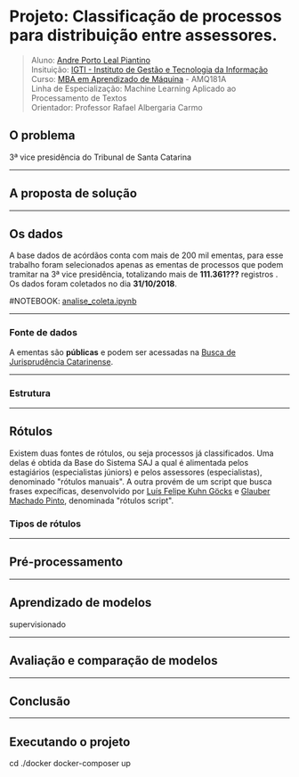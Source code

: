 # Projeto: Classificação de processos para distribuição entre assessores.

> Aluno: [Andre Porto Leal Piantino](http://andrepiantino.com.br)<br>
> Insituição: [IGTI - Instituto de Gestão e Tecnologia da Informação](https://www.igti.com.br)<br>
> Curso: [MBA em Aprendizado de Máquina](https://www.igti.com.br/cursos/mba-em-aprendizado-de-maquina/) - AMQ181A<br>
> Linha de Especialização: Machine Learning Aplicado ao Processamento de Textos<br>
> Orientador: Professor Rafael Albergaria Carmo

## O problema


3ª vice presidência do Tribunal de Santa Catarina

---

## A proposta de solução

---

## Os dados

A base dados de acórdãos conta com mais de 200 mil ementas, para esse trabalho foram selecionados apenas as ementas de processos que podem tramitar na 3ª vice presidência, totalizando mais de **111.361???** registros .<br>
Os dados foram coletados no dia **31/10/2018**.

#NOTEBOOK: [analise_coleta.ipynb](notebooks/analise_coleta.ipynb)

---

### Fonte de dados

A ementas são **públicas** e podem ser acessadas na [Busca de Jurisprudência Catarinense](http://busca.tjsc.jus.br/jurisprudencia/).

---

### Estrutura


---

## Rótulos


Existem duas fontes de rótulos, ou seja processos já classificados. Uma delas é obtida da Base do Sistema SAJ a qual é alimentada pelos estagiários (especialistas júniors) e pelos assessores (especialistas), denominado "rótulos manuais". A outra provém de um script que busca frases expecíficas, desenvolvido por [Luís Felipe Kuhn Göcks](https://www.linkedin.com/in/lu%C3%ADs-felipe-kuhn-g%C3%B6cks-9a9874153/) e [Glauber Machado Pinto](https://www.linkedin.com/in/glauber-machado-pinto/), denominada "rótulos script".

### Tipos de rótulos



---

## Pré-processamento

---

## Aprendizado de modelos


supervisionado

---
## Avaliação e comparação de modelos


---
## Conclusão
---

## Executando o projeto

cd ./docker
docker-composer up
